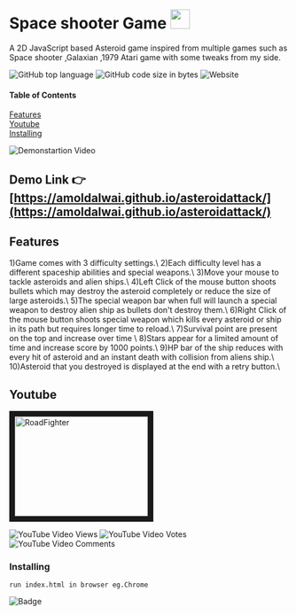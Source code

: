 



# Space shooter Game    <img src="https://emojis.slackmojis.com/emojis/images/1598464721/10276/space.png?1598464721"  width="35" height="35" />

A 2D JavaScript based Asteroid game inspired from multiple games such as Space shooter ,Galaxian ,1979 Atari game with some tweaks from my side.


![GitHub top language](https://img.shields.io/github/languages/top/amoldalwai/asteroidattack?style=plastic)
![GitHub code size in bytes](https://img.shields.io/github/languages/code-size/amoldalwai/asteroidattack?style=plastic)
![Website](https://img.shields.io/website?style=plastic&url=https%3A%2F%2Famoldalwai.github.io%2Fasteroidattack%2F)

#### Table of Contents  
[Features](#Features)  
[Youtube](#Youtube)\
[Installing](#Installing)


![Demonstartion Video](https://j.gifs.com/91WYY4.gif)


## Demo Link :point_right: [https://amoldalwai.github.io/asteroidattack/](https://amoldalwai.github.io/asteroidattack/)




## Features 

1)Game comes with 3 difficulty settings.\\
2)Each difficulty level has a different spaceship abilities and special weapons.\\
3)Move your mouse to tackle asteroids and alien ships.\\
4)Left Click of the mouse button shoots bullets which may destroy the asteroid completely or reduce the size of large asteroids.\\
5)The special weapon bar when full will launch a special weapon to destroy alien ship as bullets don't destroy them.\\
6)Right Click of the mouse button shoots special weapon which kills every asteroid or ship in its path but requires longer time to reload.\\
7)Survival point are present on the top and increase over time \\
8)Stars appear for a limited amount of time and increase score by 1000 points.\\
9)HP bar of the ship reduces with every hit of asteroid and an instant death with collision from aliens ship.\\
10)Asteroid that you destroyed  is displayed at the end with a retry button.\\





## Youtube

<a href="http://www.youtube.com/watch?feature=player_embedded&v=xbLiOk_L_eM
" target="_blank"><img src="http://img.youtube.com/vi/xbLiOk_L_eM/0.jpg" 
alt="RoadFighter " width="240" height="180" border="10" /></a>

![YouTube Video Views](https://img.shields.io/youtube/views/xbLiOk_L_eM?style=plastic)
![YouTube Video Votes](https://img.shields.io/youtube/likes/xbLiOk_L_eM?style=social&withDislikes)
![YouTube Video Comments](https://img.shields.io/youtube/comments/xbLiOk_L_eM?style=social)


### Installing

```
run index.html in browser eg.Chrome
```


![Badge](https://img.shields.io/badge/Made%20by-Amol%20Dalwai-red?style=for-the-badge)

